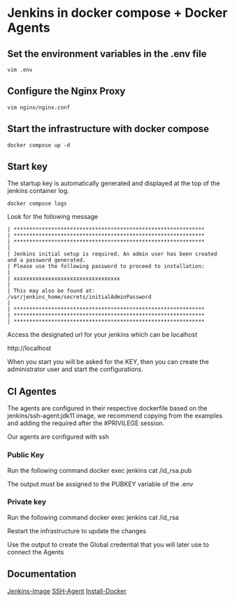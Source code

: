 # Jenkins in docker compose + Docker Agents

## Set the environment variables in the .env file
```code
vim .env
```
## Configure the Nginx Proxy
```code 
vim nginx/nginx.conf
```

## Start the infrastructure with docker compose
```code 
docker compose up -d
```

## Start key

The startup key is automatically generated and displayed at the top of the jenkins container log.

```code 
docker compose logs
```
Look for the following message
```code
| *************************************************************
| *************************************************************
| *************************************************************
| 
| Jenkins initial setup is required. An admin user has been created and a password generated.
| Please use the following password to proceed to installation:
| 
| xxxxxxxxxxxxxxxxxxxxxxxxxxxxxxxxxx
| 
| This may also be found at: /var/jenkins_home/secrets/initialAdminPassword
| 
| *************************************************************
| *************************************************************
| *************************************************************
```
Access the designated url for your jenkins which can be localhost

http://localhost

When you start you will be asked for the KEY, then you can create the administrator user and start the configurations.

## CI Agentes

The agents are configured in their respective dockerfile based on the jenkins/ssh-agent:jdk11 image, we recommend copying from the examples and adding the required after the #PRIVILEGE session.

Our agents are configured with ssh
### Public Key
Run the following command
        docker exec jenkins cat /id_rsa.pub

The output must be assigned to the PUBKEY variable of the .env

### Private key
Run the following command
        docker exec jenkins cat /id_rsa

Restart the infrastructure to update the changes

Use the output to create the Global credential that you will later use to connect the Agents

## Documentation

[Jenkins-Image](https://hub.docker.com/r/jenkins/jenkins)
[SSH-Agent](https://hub.docker.com/r/jenkins/ssh-agent)
[Install-Docker](https://docs.docker.com/engine/install)
